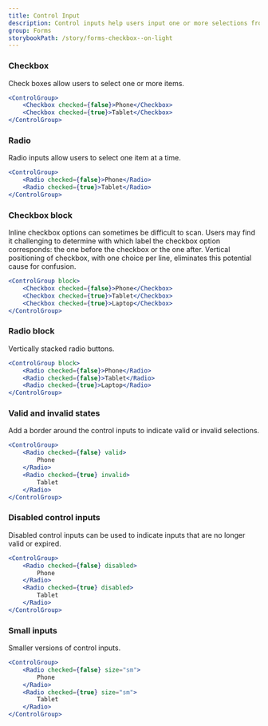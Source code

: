 ```yaml
---
title: Control Input
description: Control inputs help users input one or more selections from multiple options. Our control inputs consist of checkboxes and radio buttons.
group: Forms
storybookPath: /story/forms-checkbox--on-light
---
```


### Checkbox

Check boxes allow users to select one or more items.

```jsx live
<ControlGroup>
	<Checkbox checked={false}>Phone</Checkbox>
	<Checkbox checked={true}>Tablet</Checkbox>
</ControlGroup>
```

### Radio

Radio inputs allow users to select one item at a time.

```jsx live
<ControlGroup>
	<Radio checked={false}>Phone</Radio>
	<Radio checked={true}>Tablet</Radio>
</ControlGroup>
```

### Checkbox block

Inline checkbox options can sometimes be difficult to scan. Users may find it challenging to determine with which label the checkbox option corresponds: the one before the checkbox or the one after. Vertical positioning of checkbox, with one choice per line, eliminates this potential cause for confusion.

```jsx live
<ControlGroup block>
	<Checkbox checked={false}>Phone</Checkbox>
	<Checkbox checked={true}>Tablet</Checkbox>
	<Checkbox checked={true}>Laptop</Checkbox>
</ControlGroup>
```

### Radio block

Vertically stacked radio buttons.

```jsx live
<ControlGroup block>
	<Radio checked={false}>Phone</Radio>
	<Radio checked={false}>Tablet</Radio>
	<Radio checked={true}>Laptop</Radio>
</ControlGroup>
```

### Valid and invalid states

Add a border around the control inputs to indicate valid or invalid selections.

```jsx live
<ControlGroup>
	<Radio checked={false} valid>
		Phone
	</Radio>
	<Radio checked={true} invalid>
		Tablet
	</Radio>
</ControlGroup>
```

### Disabled control inputs

Disabled control inputs can be used to indicate inputs that are no longer valid or expired.

```jsx live
<ControlGroup>
	<Radio checked={false} disabled>
		Phone
	</Radio>
	<Radio checked={true} disabled>
		Tablet
	</Radio>
</ControlGroup>
```

### Small inputs

Smaller versions of control inputs.

```jsx live
<ControlGroup>
	<Radio checked={false} size="sm">
		Phone
	</Radio>
	<Radio checked={true} size="sm">
		Tablet
	</Radio>
</ControlGroup>
```
